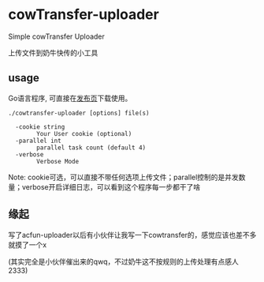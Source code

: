 # cowTransfer-uploader

Simple cowTransfer Uploader

上传文件到奶牛快传的小工具

## usage

Go语言程序, 可直接在[发布页](https://github.com/Mikubill/acfun-uploader/releases)下载使用。


```shell
./cowtransfer-uploader [options] file(s)

  -cookie string
        Your User cookie (optional)
  -parallel int
        parallel task count (default 4)
  -verbose
        Verbose Mode

```

Note: cookie可选，可以直接不带任何选项上传文件；parallel控制的是并发数量；verbose开启详细日志，可以看到这个程序每一步都干了啥

## 缘起

写了acfun-uploader以后有小伙伴让我写一下cowtransfer的，感觉应该也差不多就摸了一个x

(其实完全是小伙伴催出来的qwq，不过奶牛这不按规则的上传处理有点感人2333)